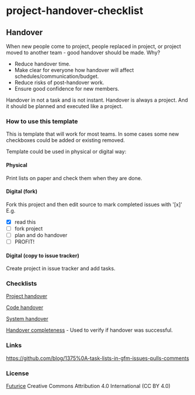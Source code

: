# project-handover-checklist

## Handover

When new people come to project, people replaced in project, or project moved to another team - good handover should be made.
Why?
* Reduce handover time.
* Make clear for everyone how handover will affect schedules/communication/budget.
* Reduce risks of post-handover work.
* Ensure good confidence for new members.


Handover in not a task and is not instant. Handover is always a project. And it should be planned and executed like a project. 

### How to use this template

This is template that will work for most teams. In some cases some new checkboxes could be added or existing removed.

Template could be used in physical or digital way:

#### Physical

Print lists on paper and check them when they are done.

#### Digital (fork)

Fork this project and then edit source to mark completed issues with '[x]'
E.g.
- [x] read this
- [ ] fork project
- [ ] plan and do handover
- [ ] PROFIT!

#### Digital (copy to issue tracker)

Create project in issue tracker and add tasks.

### Checklists

[Project handover](cl-project.md)

[Code handover](cl-code.md)

[System handover](cl-system.md)

[Handover completeness](cl-completeness.md) - Used to verify if handover was successful.


### Links

https://github.com/blog/1375%0A-task-lists-in-gfm-issues-pulls-comments

### License

[Futurice](http://www.futurice.com)
Creative Commons Attribution 4.0 International (CC BY 4.0)
